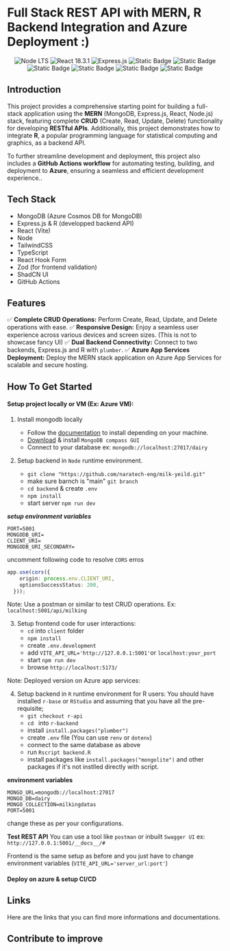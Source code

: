 # Full Stack REST API with MERN, R Backend Integration and Azure Deployment :)

<div align = "center">

![Node LTS](https://img.shields.io/node/v-lts/node-red?logo=nodedotjs&logoSize=auto) ![React 18.3.1](https://img.shields.io/badge/React-18.3.1-blue.svg?logo=react&) ![Express.js](https://img.shields.io/badge/Express.js-404D59.svg?logo=express&) ![Static Badge](https://img.shields.io/badge/MongoDB-darkgreen?logo=mongodb&logoSize=auto)
![Static Badge](https://img.shields.io/badge/TypeScript-blue?logo=typescript&logoColor=black) ![Static Badge](https://img.shields.io/badge/Tailwind_CSS-blue?logo=tailwindcss&logoSize=auto) ![Static Badge](https://img.shields.io/badge/ShadCN%2FUI-black?logo=shadcnui&logoSize=auto)
![Static Badge](https://img.shields.io/badge/R_Language-blue?logo=r&logoSize=auto) ![Static Badge](https://img.shields.io/badge/Github_Actions-black?logo=githubactions&logoSize=auto)

</div>

## Introduction
This project provides a comprehensive starting point for building a full-stack application using the **MERN** (MongoDB, Express.js, React, Node.js) stack, featuring complete **CRUD** (Create, Read, Update, Delete) functionality for developing **RESTful APIs**. Additionally, this project demonstrates how to integrate **R**, a popular programming language for statistical computing and graphics, as a backend API.

To further streamline development and deployment, this project also includes a **GitHub Actions workflow** for automating testing, building, and deployment to **Azure**, ensuring a seamless and efficient development experience..  
## Tech Stack
- MongoDB (Azure Cosmos DB for MongoDB)
- Express.js & R (developped backend API)
- React (Vite)
- Node
- TailwindCSS
- TypeScript
- React Hook Form
- Zod (for frontend validation)
- ShadCN UI
- GitHub Actions
## Features
:white_check_mark:  **Complete CRUD Operations:** Perform Create, Read, Update, and Delete operations with ease.
:white_check_mark: **Responsive Design:** Enjoy a seamless user experience across various devices and screen sizes. (This is not to showcase fancy UI)
:white_check_mark: **Dual Backend Connectivity:** Connect to two backends, Express.js and R with `plumber`.
:white_check_mark: **Azure App Services Deployment:** Deploy the MERN stack application on Azure App Services for scalable and secure hosting.

## How To Get Started
#### Setup project locally or VM (Ex: Azure VM): 
01. Install mongodb locally
    - Follow the [documentation](https://www.mongodb.com/docs/manual/tutorial/install-mongodb-on-ubuntu/#std-label-install-mdb-community-ubuntu) to install depending on your machine. 
    - [Download](https://www.mongodb.com/try/download/compass) & install `MongoDB compass GUI` 
    - Connect to your database
        ex: `mongodb://localhost:27017/dairy` 

02. Setup backend in `Node` runtime environment.
    - ```git clone "https://github.com/naratech-eng/milk-yeild.git" ```
    - make sure barnch is "main" `git branch`
    - `cd backend` & create `.env`
    - `npm install`
    - start server `npm run dev`

***setup environment variables***

```env
PORT=5001
MONGODB_URI=
CLIENT_URI=
MONGODB_URI_SECONDARY=
```
uncomment following code to resolve `CORS` erros 
```typescript
app.use(cors({
    origin: process.env.CLIENT_URI,
    optionsSuccessStatus: 200,
  }));
```

Note: Use a postman or similar to test CRUD operations. 
Ex: `localhost:5001/api/milking`

03. Setup frontend code for user interactions:
    - `cd` into `client` folder
    - `npm install`
    - create `.env.development`
    - add `VITE_API_URL='http://127.0.0.1:5001'`or `localhost:your_port`
    - start `npm run dev`
    - browse `http://localhost:5173/` 

Note: Deployed version on Azure app services: 

04. Setup backend in `R` runtime environment for R users: 
    You should have installed `r-base` or `RStudio` and assuming that you have all the pre-requisite;
    - `git checkout r-api`
    - `cd ` into `r-backend`
    - install `install.packages("plumber")`
    - create `.env` file (You can use `renv` or `dotenv`)
    - connect to the same database as above 
    - run `Rscript backend.R`
    - install packages like `install.packages("mongolite")` and other packages if it's not instlled directly with script.

**environment variables**
```env
MONGO_URL=mongodb://localhost:27017
MONGO_DB=dairy
MONGO_COLLECTION=milkingdatas
PORT=5001
```
change these as per your configurations. 

**Test REST API**
You can use a tool like `postman` or inbuilt `Swagger UI` 
ex: `http://127.0.0.1:5001/__docs__/#`

Frontend is the same setup as before and you just have to change environment variables (`VITE_API_URL='server_url:port'`)

#### Deploy on azure & setup CI/CD

## Links
Here are the links that you can find more informations and documentations.
## Contribute to improve 





